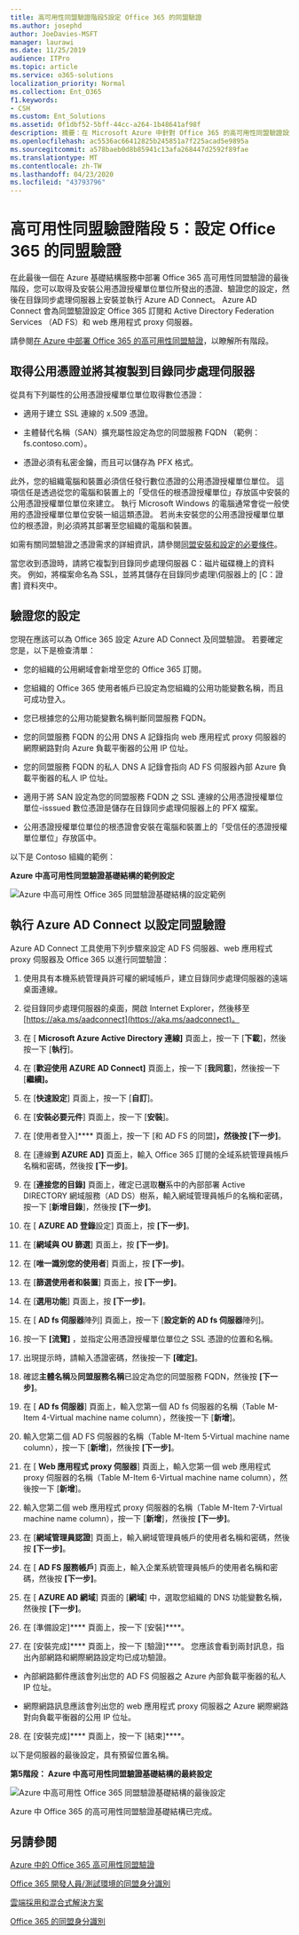 ```yaml
---
title: 高可用性同盟驗證階段5設定 Office 365 的同盟驗證
ms.author: josephd
author: JoeDavies-MSFT
manager: laurawi
ms.date: 11/25/2019
audience: ITPro
ms.topic: article
ms.service: o365-solutions
localization_priority: Normal
ms.collection: Ent_O365
f1.keywords:
- CSH
ms.custom: Ent_Solutions
ms.assetid: 0f1dbf52-5bff-44cc-a264-1b48641af98f
description: 摘要：在 Microsoft Azure 中針對 Office 365 的高可用性同盟驗證設定 Azure AD Connect。
ms.openlocfilehash: ac5536ac66412825b245851a7f225acad5e9895a
ms.sourcegitcommit: a578baeb0d8b85941c13afa268447d2592f89fae
ms.translationtype: MT
ms.contentlocale: zh-TW
ms.lasthandoff: 04/23/2020
ms.locfileid: "43793796"
---
```

# <a name="high-availability-federated-authentication-phase-5-configure-federated-authentication-for-office-365"></a>高可用性同盟驗證階段 5：設定 Office 365 的同盟驗證

在此最後一個在 Azure 基礎結構服務中部署 Office 365 高可用性同盟驗證的最後階段，您可以取得及安裝公用憑證授權單位單位所發出的憑證、驗證您的設定，然後在目錄同步處理伺服器上安裝並執行 Azure AD Connect。 Azure AD Connect 會為同盟驗證設定 Office 365 訂閱和 Active Directory Federation Services （AD FS）和 web 應用程式 proxy 伺服器。
  
請參閱[在 Azure 中部署 Office 365 的高可用性同盟驗證](deploy-high-availability-federated-authentication-for-office-365-in-azure.md)，以瞭解所有階段。
  
## <a name="get-a-public-certificate-and-copy-it-to-the-directory-synchronization-server"></a>取得公用憑證並將其複製到目錄同步處理伺服器

從具有下列屬性的公用憑證授權單位單位取得數位憑證：
  
- 適用于建立 SSL 連線的 x.509 憑證。
    
- 主體替代名稱（SAN）擴充屬性設定為您的同盟服務 FQDN （範例： fs.contoso.com）。
    
- 憑證必須有私密金鑰，而且可以儲存為 PFX 格式。
    
此外，您的組織電腦和裝置必須信任發行數位憑證的公用憑證授權單位單位。 這項信任是透過從您的電腦和裝置上的「受信任的根憑證授權單位」存放區中安裝的公用憑證授權單位單位來建立。 執行 Microsoft Windows 的電腦通常會從一般使用的憑證授權單位單位安裝一組這類憑證。 若尚未安裝您的公用憑證授權單位單位的根憑證，則必須將其部署至您組織的電腦和裝置。
  
如需有關同盟驗證之憑證需求的詳細資訊，請參閱[同盟安裝和設定的必要條件](https://docs.microsoft.com/azure/active-directory/connect/active-directory-aadconnect-prerequisites#prerequisites-for-federation-installation-and-configuration)。
  
當您收到憑證時，請將它複製到目錄同步處理伺服器 C：磁片磁碟機上的資料夾。 例如，將檔案命名為 SSL，並將其儲存在目錄同步處理\\伺服器上的 [C：證書] 資料夾中。
  
## <a name="verify-your-configuration"></a>驗證您的設定

您現在應該可以為 Office 365 設定 Azure AD Connect 及同盟驗證。 若要確定您是，以下是檢查清單：
  
- 您的組織的公用網域會新增至您的 Office 365 訂閱。
    
- 您組織的 Office 365 使用者帳戶已設定為您組織的公用功能變數名稱，而且可成功登入。
    
- 您已根據您的公用功能變數名稱判斷同盟服務 FQDN。
    
- 您的同盟服務 FQDN 的公用 DNS A 記錄指向 web 應用程式 proxy 伺服器的網際網路對向 Azure 負載平衡器的公用 IP 位址。
    
- 您的同盟服務 FQDN 的私人 DNS A 記錄會指向 AD FS 伺服器內部 Azure 負載平衡器的私人 IP 位址。
    
- 適用于將 SAN 設定為您的同盟服務 FQDN 之 SSL 連線的公用憑證授權單位單位-isssued 數位憑證是儲存在目錄同步處理伺服器上的 PFX 檔案。
    
- 公用憑證授權單位單位的根憑證會安裝在電腦和裝置上的「受信任的憑證授權單位單位」存放區中。
    
以下是 Contoso 組織的範例：
  
**Azure 中高可用性同盟驗證基礎結構的範例設定**

![Azure 中高可用性 Office 365 同盟驗證基礎結構的設定範例](media/ac1a6a0d-0156-4407-9336-6e4cd6db8633.png)
  
## <a name="run-azure-ad-connect-to-configure-federated-authentication"></a>執行 Azure AD Connect 以設定同盟驗證

Azure AD Connect 工具使用下列步驟來設定 AD FS 伺服器、web 應用程式 proxy 伺服器及 Office 365 以進行同盟驗證：
  
1. 使用具有本機系統管理員許可權的網域帳戶，建立目錄同步處理伺服器的遠端桌面連線。
    
2. 從目錄同步處理伺服器的桌面，開啟 Internet Explorer，然後移至[https://aka.ms/aadconnect](https://aka.ms/aadconnect)。
    
3. 在 [ **Microsoft Azure Active Directory 連線]** 頁面上，按一下 [**下載**]，然後按一下 [**執行**]。
    
4. 在 [**歡迎使用 AZURE AD Connect]** 頁面上，按一下 [**我同意**]，然後按一下 [**繼續]。**
    
5. 在 [**快速設定**] 頁面上，按一下 [**自訂**]。
    
6. 在 [**安裝必要元件**] 頁面上，按一下 [**安裝**]。
    
7. 在 [使用者登入]**** 頁面上，按一下 [和 AD FS 的同盟]****，然後按 [下一步]****。
    
8. 在 [連線**到 AZURE AD]** 頁面上，輸入 Office 365 訂閱的全域系統管理員帳戶名稱和密碼，然後按 **[下一步]**。
    
9. 在 [**連接您的目錄]** 頁面上，確定已選取**樹**系中的內部部署 Active DIRECTORY 網域服務（AD DS）樹系，輸入網域管理員帳戶的名稱和密碼，按一下 [**新增目錄**]，然後按 **[下一步]**。
    
10. 在 [ **AZURE AD 登錄**設定] 頁面上，按 **[下一步]**。
    
11. 在 [**網域與 OU 篩選**] 頁面上，按 **[下一步]**。
    
12. 在 [**唯一識別您的使用者**] 頁面上，按 **[下一步]**。
    
13. 在 [**篩選使用者和裝置**] 頁面上，按 **[下一步]**。
    
14. 在 [**選用功能**] 頁面上，按 **[下一步]**。
    
15. 在 [ **AD fs 伺服器**陣列] 頁面上，按一下 [**設定新的 AD fs 伺服器**陣列]。
    
16. 按一下 **[流覽]** ，並指定公用憑證授權單位單位之 SSL 憑證的位置和名稱。
    
17. 出現提示時，請輸入憑證密碼，然後按一下 **[確定]**。
    
18. 確認**主體名稱**及**同盟服務名稱**已設定為您的同盟服務 FQDN，然後按 **[下一步]**。
    
19. 在 [ **AD fs 伺服器**] 頁面上，輸入您第一個 AD fs 伺服器的名稱（Table M-Item 4-Virtual machine name column），然後按一下 [**新增**]。
    
20. 輸入您第二個 AD FS 伺服器的名稱（Table M-Item 5-Virtual machine name column），按一下 [**新增**]，然後按 **[下一步]**。
    
21. 在 [ **Web 應用程式 proxy 伺服器**] 頁面上，輸入您第一個 web 應用程式 proxy 伺服器的名稱（Table M-Item 6-Virtual machine name column），然後按一下 [**新增**]。
    
22. 輸入您第二個 web 應用程式 proxy 伺服器的名稱（Table M-Item 7-Virtual machine name column），按一下 [**新增**]，然後按 **[下一步]**。
    
23. 在 [**網域管理員認證**] 頁面上，輸入網域管理員帳戶的使用者名稱和密碼，然後按 **[下一步]**。
    
24. 在 [ **AD FS 服務帳戶**] 頁面上，輸入企業系統管理員帳戶的使用者名稱和密碼，然後按 **[下一步]**。
    
25. 在 [ **AZURE AD 網域**] 頁面的 [**網域**] 中，選取您組織的 DNS 功能變數名稱，然後按 **[下一步]**。
    
26. 在 [準備設定]**** 頁面上，按一下 [安裝]****。
    
27. 在 [安裝完成]**** 頁面上，按一下 [驗證]****。 您應該會看到兩封訊息，指出內部網路和網際網路設定均已成功驗證。
    
  - 內部網路郵件應該會列出您的 AD FS 伺服器之 Azure 內部負載平衡器的私人 IP 位址。
    
  - 網際網路訊息應該會列出您的 web 應用程式 proxy 伺服器之 Azure 網際網路對向負載平衡器的公用 IP 位址。
    
28. 在 [安裝完成]**** 頁面上，按一下 [結束]****。
    
以下是伺服器的最後設定，具有預留位置名稱。
  
**第5階段： Azure 中高可用性同盟驗證基礎結構的最終設定**

![Azure 中高可用性 Office 365 同盟驗證基礎結構的最後設定](media/c5da470a-f2aa-489a-a050-df09b4d641df.png)
  
Azure 中 Office 365 的高可用性同盟驗證基礎結構已完成。
  
## <a name="see-also"></a>另請參閱

[Azure 中的 Office 365 高可用性同盟驗證](deploy-high-availability-federated-authentication-for-office-365-in-azure.md)
  
[Office 365 開發人員/測試環境的同盟身分識別](federated-identity-for-your-office-365-dev-test-environment.md)
  
[雲端採用和混合式解決方案](cloud-adoption-and-hybrid-solutions.yml)

[Office 365 的同盟身分識別](https://support.office.com/article/Understanding-Office-365-identity-and-Azure-Active-Directory-06a189e7-5ec6-4af2-94bf-a22ea225a7a9#bk_federated)


